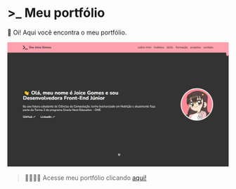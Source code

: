 # >_ Meu portfólio

👋️ Oi! Aqui você encontra o meu portfólio.  

![](assets/img/screenshot.png)

> 👩‍💻👩‍💻 Acesse meu portfólio clicando [aqui!](https://joi-gn.github.io/my-portfolio/)